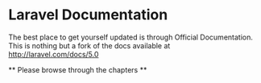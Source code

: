 # Laravel Documentation

The best place to get yourself updated is through Official Documentation. This is nothing but a fork of the docs available at http://laravel.com/docs/5.0

 ** Please browse through the chapters **
